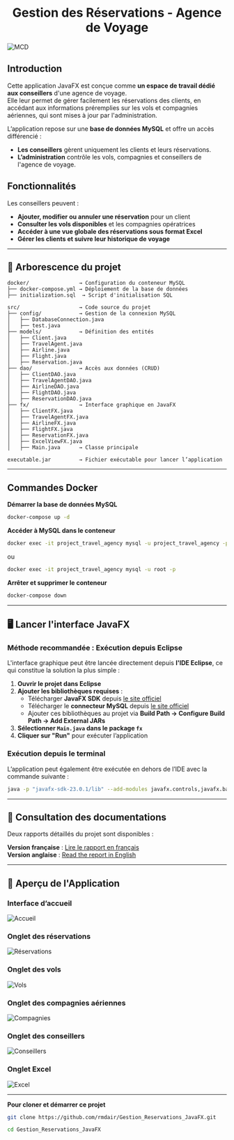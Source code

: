 <div align="center">
  <h1> Gestion des Réservations - Agence de Voyage</h1>
</div>

![MCD](Modele_Conceptuel_Donnees.png)

## Introduction

Cette application JavaFX est conçue comme **un espace de travail dédié aux conseillers** d'une agence de voyage.  
Elle leur permet de gérer facilement les réservations des clients, en accédant aux informations préremplies sur les vols et compagnies aériennes, qui sont mises à jour par l'administration.  

L’application repose sur une **base de données MySQL** et offre un accès différencié :  
- **Les conseillers** gèrent uniquement les clients et leurs réservations.  
- **L’administration** contrôle les vols, compagnies et conseillers de l'agence de voyage.  

## Fonctionnalités

Les conseillers peuvent :  
- **Ajouter, modifier ou annuler une réservation** pour un client  
- **Consulter les vols disponibles** et les compagnies opératrices  
- **Accéder à une vue globale des réservations sous format Excel**  
- **Gérer les clients et suivre leur historique de voyage**  

---

## 📂 Arborescence du projet 

```plaintext
docker/                → Configuration du conteneur MySQL
├── docker-compose.yml → Déploiement de la base de données
├── initialization.sql  → Script d'initialisation SQL

src/                   → Code source du projet
├── config/            → Gestion de la connexion MySQL
│   ├── DatabaseConnection.java
│   ├── test.java
├── models/            → Définition des entités 
│   ├── Client.java
│   ├── TravelAgent.java
│   ├── Airline.java
│   ├── Flight.java
│   ├── Reservation.java
├── dao/               → Accès aux données (CRUD)
│   ├── ClientDAO.java
│   ├── TravelAgentDAO.java
│   ├── AirlineDAO.java
│   ├── FlightDAO.java
│   ├── ReservationDAO.java
├── fx/                → Interface graphique en JavaFX
│   ├── ClientFX.java
│   ├── TravelAgentFX.java
│   ├── AirlineFX.java
│   ├── FlightFX.java
│   ├── ReservationFX.java
│   ├── ExcelViewFX.java
│   ├── Main.java      → Classe principale

executable.jar         → Fichier exécutable pour lancer l’application
```

---

## Commandes Docker

**Démarrer la base de données MySQL**  
```bash
docker-compose up -d
```

**Accéder à MySQL dans le conteneur**  
```bash
docker exec -it project_travel_agency mysql -u project_travel_agency -p      
```
ou
```bash
docker exec -it project_travel_agency mysql -u root -p
```

**Arrêter et supprimer le conteneur**  
```bash
docker-compose down
```

---

## 🖥️ Lancer l'interface JavaFX

### Méthode recommandée : Exécution depuis Eclipse  
L'interface graphique peut être lancée directement depuis **l'IDE Eclipse**, ce qui constitue la solution la plus simple :  
1. **Ouvrir le projet dans Eclipse**  
2. **Ajouter les bibliothèques requises** :  
   - Télécharger **JavaFX SDK** depuis [le site officiel](https://openjfx.io/)  
   - Télécharger le **connecteur MySQL** depuis [le site officiel](https://www.mysql.com/products/connector/)  
   - Ajouter ces bibliothèques au projet via **Build Path → Configure Build Path → Add External JARs**  
3. **Sélectionner `Main.java` dans le package `fx`**  
4. **Cliquer sur "Run"** pour exécuter l’application  


### Exécution depuis le terminal  
L’application peut également être exécutée en dehors de l’IDE avec la commande suivante :  
```bash
java -p "javafx-sdk-23.0.1/lib" --add-modules javafx.controls,javafx.base,javafx.fxml,javafx.graphics,javafx.media,javafx.web --add-opens=javafx.graphics/javafx.scene=ALL-UNNAMED --add-exports javafx.base/com.sun.javafx.event=ALL-UNNAMED -jar executable.jar
```

---

## 📖 Consultation des documentations
Deux rapports détaillés du projet sont disponibles :  

**Version française** : [Lire le rapport en français](rapport_gestion_reservations.pdf)  
**Version anglaise** : [Read the report in English](English_version/reservations_management_report.pdf)  

---

## 📸 Aperçu de l'Application

### Interface d’accueil  
![Accueil](pictures/update_client.png)

### Onglet des réservations  
![Réservations](pictures/update_reservation.png)

### Onglet des vols  
![Vols](pictures/flights.png)

### Onglet des compagnies aériennes  
![Compagnies](pictures/airlines.png)

### Onglet des conseillers  
![Conseillers](pictures/travel_agents.png)

### Onglet Excel  
![Excel](pictures/excel_window.png)

---


**Pour cloner et démarrer ce projet**  
```bash
git clone https://github.com/rmdair/Gestion_Reservations_JavaFX.git
```
```bash
cd Gestion_Reservations_JavaFX
```
